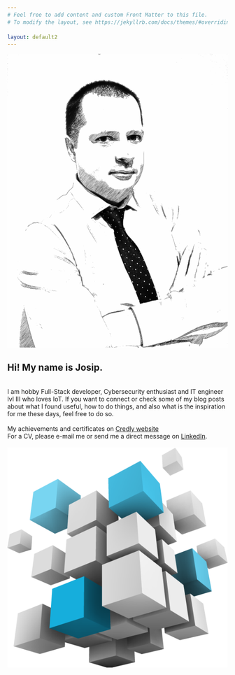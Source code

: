 ```yaml
---
# Feel free to add content and custom Front Matter to this file.
# To modify the layout, see https://jekyllrb.com/docs/themes/#overriding-theme-defaults

layout: default2
---
```

<div>
<span><img class="feather" src="/assets/img/personal.jpg"></span> <br>
<span class="feathertext"><h2>Hi! My name is Josip.</h2><br>
I am hobby Full-Stack developer, Cybersecurity enthusiast and IT engineer lvl III who loves IoT. If you want to connect or check some of my blog posts about what I found useful, how to do things, and also what is the inspiration for me these days, feel free to do so. 
<br> <br>
My achievements and certificates on <a href="https://www.credly.com/users/josip-bognar">Credly website</a>
<br>
For a CV, please e-mail me or send me a direct message on <a href="https://www.linkedin.com/in/josip-bognar/">LinkedIn</a>.<br> <br>
<img src="/assets/img/cube.png" class="cube">
</span>

</div>